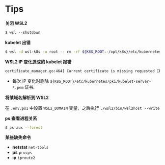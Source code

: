 # Tips

**关闭 WSL2**

```powershell
$ wsl --shutdown
```

**kubelet 出错**

```bash
$ wsl -d wsl-k8s -u root -- rm -rf ${K8S_ROOT:-/opt/k8s}/etc/kubernetes/kubelet-bootstrap.kubeconfig
```

**WSL2 IP 变化造成的 kubelet 报错**

```bash
certificate_manager.go:464] Current certificate is missing requested IP addresses [172.21.21.166]
```

* 每次 IP 变化时删除 `${K8S_ROOT}/etc/kubernetes/pki/kubelet-server-*.pem` 证书.

**将某域名解析到 WSL2**

在 `.env.ps1` 中设置 `WSL2_DOMAIN` 变量，之后执行 `./wsl2/bin/wsl2host --write`

**ps 查看进程关系**

```bash
$ ps aux --forest
```

**某些缺失命令**

* **netstat** `net-tools`
* **ps** `procps`
* **ip** `iproute2`
